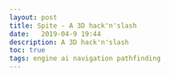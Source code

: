 ```yaml
---
layout: post
title: Spite - A 3D hack'n'slash
date:   2019-04-9 19:44
description: A 3D hack'n'slash
toc: true
tags: engine ai navigation pathfinding
---
```

